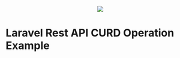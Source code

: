 <p align="center"><img src="https://laravel.com/assets/img/components/logo-laravel.svg">
<h1>Laravel Rest API CURD Operation Example</h1>

</p>

